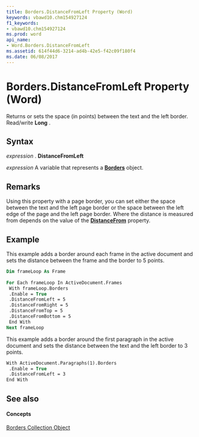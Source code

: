 ```yaml
---
title: Borders.DistanceFromLeft Property (Word)
keywords: vbawd10.chm154927124
f1_keywords:
- vbawd10.chm154927124
ms.prod: word
api_name:
- Word.Borders.DistanceFromLeft
ms.assetid: 614f44d6-3214-ad4b-42e5-f42c09f180f4
ms.date: 06/08/2017
---
```



# Borders.DistanceFromLeft Property (Word)

Returns or sets the space (in points) between the text and the left border. Read/write **Long** .


## Syntax

 _expression_ . **DistanceFromLeft**

 _expression_ A variable that represents a **[Borders](borders-object-word.md)** object.


## Remarks

Using this property with a page border, you can set either the space between the text and the left page border or the space between the left edge of the page and the left page border. Where the distance is measured from depends on the value of the **[DistanceFrom](borders-distancefrom-property-word.md)** property.


## Example

This example adds a border around each frame in the active document and sets the distance between the frame and the border to 5 points.


```vb
Dim frameLoop As Frame 
 
For Each frameLoop In ActiveDocument.Frames 
 With frameLoop.Borders 
 .Enable = True 
 .DistanceFromLeft = 5 
 .DistanceFromRight = 5 
 .DistanceFromTop = 5 
 .DistanceFromBottom = 5 
 End With 
Next frameLoop
```

This example adds a border around the first paragraph in the active document and sets the distance between the text and the left border to 3 points.




```vb
With ActiveDocument.Paragraphs(1).Borders 
 .Enable = True 
 .DistanceFromLeft = 3 
End With
```


## See also


#### Concepts


[Borders Collection Object](borders-object-word.md)

